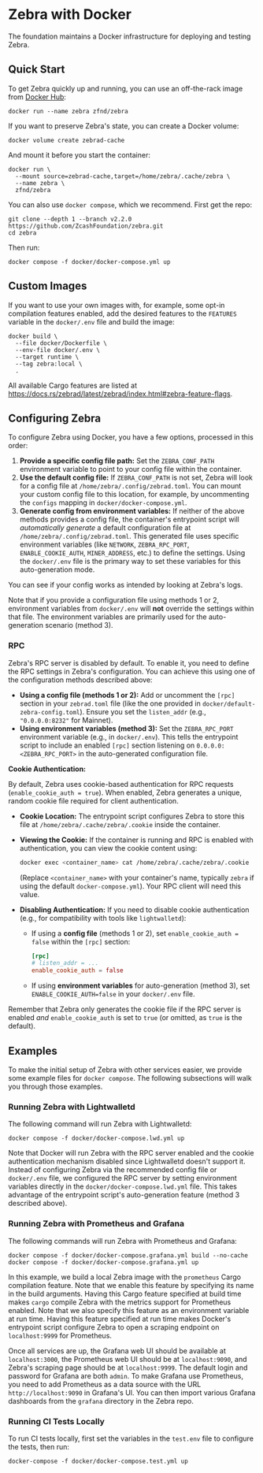 # Zebra with Docker

The foundation maintains a Docker infrastructure for deploying and testing Zebra.

## Quick Start

To get Zebra quickly up and running, you can use an off-the-rack image from
[Docker Hub](https://hub.docker.com/r/zfnd/zebra/tags):

```shell
docker run --name zebra zfnd/zebra
```

If you want to preserve Zebra's state, you can create a Docker volume:

```shell
docker volume create zebrad-cache
```

And mount it before you start the container:

```shell
docker run \
  --mount source=zebrad-cache,target=/home/zebra/.cache/zebra \
  --name zebra \
  zfnd/zebra
```

You can also use `docker compose`, which we recommend. First get the repo:

```shell
git clone --depth 1 --branch v2.2.0 https://github.com/ZcashFoundation/zebra.git
cd zebra
```

Then run:

```shell
docker compose -f docker/docker-compose.yml up
```

## Custom Images

If you want to use your own images with, for example, some opt-in compilation
features enabled, add the desired features to the `FEATURES` variable in the
`docker/.env` file and build the image:

```shell
docker build \
  --file docker/Dockerfile \
  --env-file docker/.env \
  --target runtime \
  --tag zebra:local \
  .
```

All available Cargo features are listed at
<https://docs.rs/zebrad/latest/zebrad/index.html#zebra-feature-flags>.

## Configuring Zebra

To configure Zebra using Docker, you have a few options, processed in this order:

1. **Provide a specific config file path:** Set the `ZEBRA_CONF_PATH` environment variable to point to your config file within the container.
2. **Use the default config file:** If `ZEBRA_CONF_PATH` is not set, Zebra will look for a config file at `/home/zebra/.config/zebrad.toml`. You can mount your custom config file to this location, for example, by uncommenting the `configs` mapping in `docker/docker-compose.yml`.
3. **Generate config from environment variables:** If neither of the above methods provides a config file, the container's entrypoint script will *automatically generate* a default configuration file at `/home/zebra/.config/zebrad.toml`. This generated file uses specific environment variables (like `NETWORK`, `ZEBRA_RPC_PORT`, `ENABLE_COOKIE_AUTH`, `MINER_ADDRESS`, etc.) to define the settings. Using the `docker/.env` file is the primary way to set these variables for this auto-generation mode.

You can see if your config works as intended by looking at Zebra's logs.

Note that if you provide a configuration file using methods 1 or 2, environment variables from `docker/.env` will **not** override the settings within that file. The environment variables are primarily used for the auto-generation scenario (method 3).

### RPC

Zebra's RPC server is disabled by default. To enable it, you need to define the RPC settings in Zebra's configuration. You can achieve this using one of the configuration methods described above:

*   **Using a config file (methods 1 or 2):** Add or uncomment the `[rpc]` section in your `zebrad.toml` file (like the one provided in `docker/default-zebra-config.toml`). Ensure you set the `listen_addr` (e.g., `"0.0.0.0:8232"` for Mainnet).
*   **Using environment variables (method 3):** Set the `ZEBRA_RPC_PORT` environment variable (e.g., in `docker/.env`). This tells the entrypoint script to include an enabled `[rpc]` section listening on `0.0.0.0:<ZEBRA_RPC_PORT>` in the auto-generated configuration file.

**Cookie Authentication:**

By default, Zebra uses cookie-based authentication for RPC requests (`enable_cookie_auth = true`). When enabled, Zebra generates a unique, random cookie file required for client authentication.

* **Cookie Location:** The entrypoint script configures Zebra to store this file at `/home/zebra/.cache/zebra/.cookie` inside the container.
* **Viewing the Cookie:** If the container is running and RPC is enabled with authentication, you can view the cookie content using:

    ```bash
    docker exec <container_name> cat /home/zebra/.cache/zebra/.cookie
    ```

    (Replace `<container_name>` with your container's name, typically `zebra` if using the default `docker-compose.yml`). Your RPC client will need this value.
* **Disabling Authentication:** If you need to disable cookie authentication (e.g., for compatibility with tools like `lightwalletd`):
  * If using a **config file** (methods 1 or 2), set `enable_cookie_auth = false` within the `[rpc]` section:

    ```toml
    [rpc]
    # listen_addr = ...
    enable_cookie_auth = false
    ```

  * If using **environment variables** for auto-generation (method 3), set `ENABLE_COOKIE_AUTH=false` in your `docker/.env` file.

Remember that Zebra only generates the cookie file if the RPC server is enabled *and* `enable_cookie_auth` is set to `true` (or omitted, as `true` is the default).

## Examples

To make the initial setup of Zebra with other services easier, we provide some
example files for `docker compose`. The following subsections will walk you
through those examples.

### Running Zebra with Lightwalletd

The following command will run Zebra with Lightwalletd:

```shell
docker compose -f docker/docker-compose.lwd.yml up
```

Note that Docker will run Zebra with the RPC server enabled and the cookie
authentication mechanism disabled since Lightwalletd doesn't support it. Instead
of configuring Zebra via the recommended config file or `docker/.env` file, we
configured the RPC server by setting environment variables directly in the
`docker/docker-compose.lwd.yml` file. This takes advantage of the entrypoint
script's auto-generation feature (method 3 described above).

### Running Zebra with Prometheus and Grafana

The following commands will run Zebra with Prometheus and Grafana:

```shell
docker compose -f docker/docker-compose.grafana.yml build --no-cache
docker compose -f docker/docker-compose.grafana.yml up
```

In this example, we build a local Zebra image with the `prometheus` Cargo
compilation feature. Note that we enable this feature by specifying its name in
the build arguments. Having this Cargo feature specified at build time makes
`cargo` compile Zebra with the metrics support for Prometheus enabled. Note that
we also specify this feature as an environment variable at run time. Having this
feature specified at run time makes Docker's entrypoint script configure Zebra
to open a scraping endpoint on `localhost:9999` for Prometheus.

Once all services are up, the Grafana web UI should be available at
`localhost:3000`, the Prometheus web UI should be at `localhost:9090`, and
Zebra's scraping page should be at `localhost:9999`. The default login and
password for Grafana are both `admin`. To make Grafana use Prometheus, you need
to add Prometheus as a data source with the URL `http://localhost:9090` in
Grafana's UI. You can then import various Grafana dashboards from the `grafana`
directory in the Zebra repo.

### Running CI Tests Locally

To run CI tests locally, first set the variables in the `test.env` file to
configure the tests, then run:

```shell
docker-compose -f docker/docker-compose.test.yml up
```
